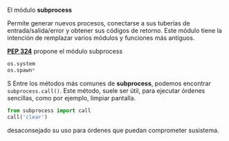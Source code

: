 El módulo **subprocess** 

Permite generar nuevos procesos, conectarse a sus tuberías de entrada/salida/error y obtener sus códigos de retorno. Este módulo tiene la intención de remplazar varios módulos y funciones más antiguos.

**[PEP 324](https://www.python.org/dev/peps/pep-0324/)** propone el módulo subprocess 

```python
os.system
os.spawn*
```
S
Entre los métodos más comunes de **subprocess**, podemos encontrar `subprocess.call()`. Este método, suele ser útil, para ejecutar órdenes sencillas, como por ejemplo, limpiar pantalla.

```python
from subprocess import call
call('clear')
```












desaconsejado su uso para órdenes que puedan comprometer susistema.


